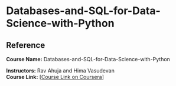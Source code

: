 # Databases-and-SQL-for-Data-Science-with-Python

## Reference

**Course Name:** Databases-and-SQL-for-Data-Science-with-Python

**Instructors:** Rav Ahuja and Hima Vasudevan  
**Course Link:** [[Course Link on Coursera](https://www.coursera.org/programs/jda20232t1-z1hse/learn/sql-data-science?specialization=ibm-data-analyst)]
